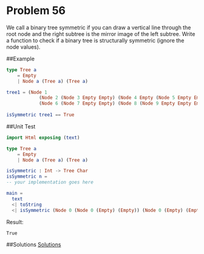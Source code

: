 # Problem 56

We call a binary tree symmetric if you can draw a vertical line through the root node and the right subtree is the mirror image of the left subtree. Write a function to check if a binary tree is structurally symmetric (ignore the node values).

##Example

```elm
type Tree a
    = Empty
    | Node a (Tree a) (Tree a)

tree1 = (Node 1 
            (Node 2 (Node 3 Empty Empty) (Node 4 Empty (Node 5 Empty Empty))) 
            (Node 6 (Node 7 Empty Empty) (Node 8 (Node 9 Empty Empty Empty))) 
    
isSymmetric tree1 == True 

```

##Unit Test
```elm
import Html exposing (text)

type Tree a
    = Empty
    | Node a (Tree a) (Tree a)

isSymmetric : Int -> Tree Char 
isSymmetric n = 
-- your implementation goes here

main = 
  text 
  <| toString 
  <| isSymmetric (Node 0 (Node 0 (Empty) (Empty)) (Node 0 (Empty) (Empty)))    
```

Result:
```
True
```
##Solutions
[Solutions](../s/s56.md) 